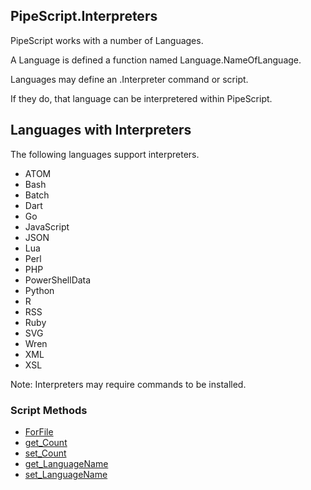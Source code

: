 ## PipeScript.Interpreters


PipeScript works with a number of Languages.

A Language is defined a function named Language.NameOfLanguage.

Languages may define an .Interpreter command or script.

If they do, that language can be interpretered within PipeScript.

## Languages with Interpreters

The following languages support interpreters.

* ATOM
* Bash
* Batch
* Dart
* Go
* JavaScript
* JSON
* Lua
* Perl
* PHP
* PowerShellData
* Python
* R
* RSS
* Ruby
* SVG
* Wren
* XML
* XSL

Note: Interpreters may require commands to be installed.
### Script Methods


* [ForFile](ForFile.md)
* [get_Count](get_Count.md)
* [set_Count](set_Count.md)
* [get_LanguageName](get_LanguageName.md)
* [set_LanguageName](set_LanguageName.md)
